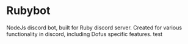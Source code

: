 # Rubybot

NodeJs discord bot, built for Ruby discord server. Created for various functionality in discord, including Dofus specific features.
test
